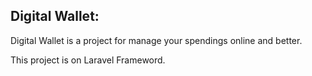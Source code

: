 ## Digital Wallet:
Digital Wallet is a project for manage your spendings online and better.

This project is on Laravel Frameword. 
